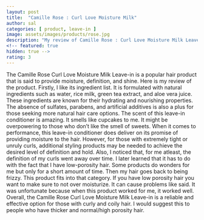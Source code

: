 ```yaml
---
layout: post
title:  "Camille Rose : Curl Love Moisture Milk"
author: sal
categories: [ product, leave-in ]
image: assets/images/products/rose.jpg
description: "My review of Camille Rose : Curl Love Moisture Milk Leave in "
<!-- featured: true
hidden: true -->
rating: 3
---
```

The Camille Rose Curl Love Moisture Milk Leave-in is a popular hair product that is said to provide moisture, definition, and shine. Here is my review of the product.
Firstly, I like its ingredient list. It is formulated with natural ingredients such as water, rice milk, green tea extract, and aloe vera juice. These ingredients are known for their hydrating and nourishing properties. The absence of sulfates, parabens, and artificial additives is also a plus for those seeking more natural hair care options.
The scent of this leave-in conditioner is amazing. It smells like cupcakes to me. It might be overpowering to those who don’t like the smell of sweets.
When it comes to performance, this leave-in conditioner does deliver on its promise of providing moisture to the hair. However, for those with extremely tight or unruly curls, additional styling products may be needed to achieve the desired level of definition and hold.
Also, I noticed that, for me atleast, the definition of my curls went away over time. I later learned that it has to do with the fact that I have low-porosity hair. Some products do wonders for me but only for a short amount of time. Then my hair goes back to being frizzy. This product fits into that category. If you have low porosity hair you want to make sure to not over moisturize.  It can cause problems like said. It was unfortunate because when this product worked for me, it worked well.
Overall, the Camille Rose Curl Love Moisture Milk Leave-in is a reliable and effective option for those with curly and coily hair. I would suggest this to people who have thicker and normal/high porosity hair.
